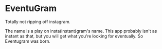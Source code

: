 # EventuGram

Totally not ripping off instagram.

The name is a play on insta(instant)gram's name. This app probably isn't as instant as that, but you will get what you're looking for eventually.
So Eventugram was born.

